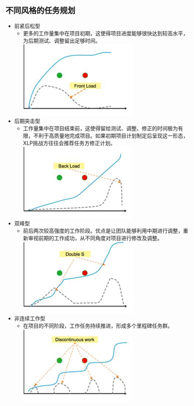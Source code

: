 ## 不同风格的任务规划
* 前紧后松型  
	* 更多的工作量集中在项目初期，这使得项目进度能够很快达到较高水平，为后期测试、调整留出足够时间。
![0](00.jpg "0") 
* 后期突击型
	* 工作量集中在项目结束前，这使得留给测试、调整、修正的时间极为有限，不利于高质量地完成项目。如果初期项目计划制定后呈现这一形态，XLP挑战方往往会推荐任务方修正计划。
![0](01.jpg "0") 
* 双峰型
	* 前后两次较高强度的工作阶段。优点是让团队能够利用中期进行调整，重新审视前期的工作成功，从不同角度对项目进行修改及调整。
![0](02.jpg "0") 
* 非连续工作型
	* 在项目的不同阶段，工作任务持续推进，形成多个里程碑任务群。
![0](03.jpg "0") 

